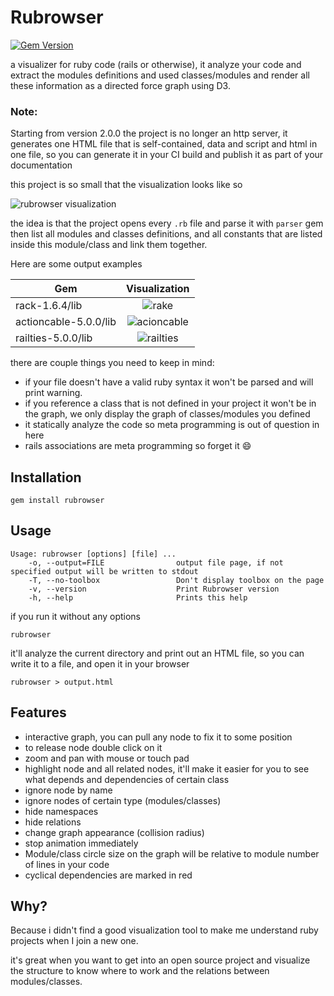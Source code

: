 # Rubrowser

[![Gem Version](https://badge.fury.io/rb/rubrowser.svg)](https://badge.fury.io/rb/rubrowser)



a visualizer for ruby code (rails or otherwise), it analyze your code and
extract the modules definitions and used classes/modules and render all these
information as a directed force graph using D3.

### Note:

Starting from version 2.0.0 the project is no longer an http server, it
generates one HTML file that is self-contained, data and script and html in one
file, so you can generate it in your CI build and publish it as part of your
documentation

this project is so small that the visualization looks like so

![rubrowser visualization](http://i.imgur.com/5mbshee.png)

the idea is that the project opens every `.rb` file and parse it with `parser`
gem then list all modules and classes definitions, and all constants that are
listed inside this module/class and link them together.

Here are some output examples

| Gem                   | Visualization                                 |
| -------------         | :-------------:                               |
| rack-1.6.4/lib        | ![rake](http://i.imgur.com/4UsCo0a.png)       |
| actioncable-5.0.0/lib | ![acioncable](http://i.imgur.com/Q0Xqjsz.png) |
| railties-5.0.0/lib    | ![railties](http://i.imgur.com/31g10a1.png)   |

there are couple things you need to keep in mind:

* if your file doesn't have a valid ruby syntax it won't be parsed and will
  print warning.
* if you reference a class that is not defined in your project it won't be in
  the graph, we only display the graph of classes/modules you defined
* it statically analyze the code so meta programming is out of question in here
* rails associations are meta programming so forget it :smile:

## Installation


```
gem install rubrowser
```

## Usage


```
Usage: rubrowser [options] [file] ...
    -o, --output=FILE                output file page, if not specified output will be written to stdout
    -T, --no-toolbox                 Don't display toolbox on the page
    -v, --version                    Print Rubrowser version
    -h, --help                       Prints this help
```

if you run it without any options
```
rubrowser
```
it'll analyze the current directory and print out an HTML file, so you can write it to a file, and open it in your browser

```
rubrowser > output.html
```

## Features

* interactive graph, you can pull any node to fix it to some position
* to release node double click on it
* zoom and pan with mouse or touch pad
* highlight node and all related nodes, it'll make it easier for you to see what
  depends and dependencies of certain class
* ignore node by name
* ignore nodes of certain type (modules/classes)
* hide namespaces
* hide relations
* change graph appearance (collision radius)
* stop animation immediately
* Module/class circle size on the graph will be relative to module number of
  lines in your code
* cyclical dependencies are marked in red

## Why?

Because i didn't find a good visualization tool to make me understand ruby
projects when I join a new one.

it's great when you want to get into an open source project and visualize the
structure to know where to work and the relations between modules/classes.
